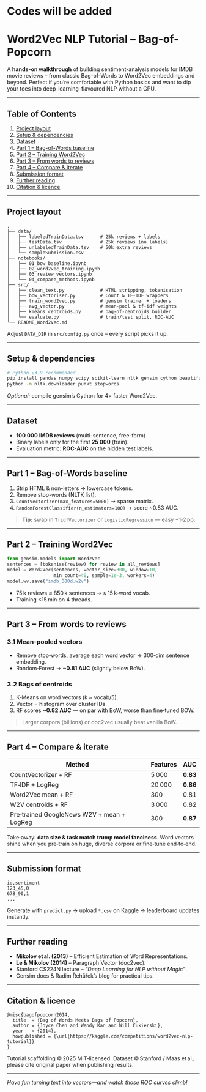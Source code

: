# Codes will be added

# Word2Vec NLP Tutorial – Bag-of-Popcorn

A **hands-on walkthrough** of building sentiment-analysis models for IMDB movie reviews – from classic Bag-of-Words to Word2Vec embeddings and beyond. Perfect if you’re comfortable with Python basics and want to dip your toes into deep-learning-flavoured NLP without a GPU.

---

## Table of Contents
1. [Project layout](#project-layout)  
2. [Setup & dependencies](#setup--dependencies)  
3. [Dataset](#dataset)  
4. [Part 1 – Bag-of-Words baseline](#part-1--bag-of-words-baseline)  
5. [Part 2 – Training Word2Vec](#part-2--training-word2vec)  
6. [Part 3 – From words to reviews](#part-3--from-words-to-reviews)  
7. [Part 4 – Compare & iterate](#part-4--compare--iterate)  
8. [Submission format](#submission-format)  
9. [Further reading](#further-reading)  
10. [Citation & licence](#citation--licence)

---

## Project layout
```text
.
├── data/
│   ├── labeledTrainData.tsv      # 25k reviews + labels
│   ├── testData.tsv              # 25k reviews (no labels)
│   ├── unlabeledTrainData.tsv    # 50k extra reviews
│   └── sampleSubmission.csv
├── notebooks/
│   ├── 01_bow_baseline.ipynb
│   ├── 02_word2vec_training.ipynb
│   ├── 03_review_vectors.ipynb
│   └── 04_compare_methods.ipynb
├── src/
│   ├── clean_text.py             # HTML stripping, tokenisation
│   ├── bow_vectoriser.py         # Count & TF-IDF wrappers
│   ├── train_word2vec.py         # gensim trainer + loaders
│   ├── avg_vector.py             # mean-pool & tf-idf weights
│   ├── kmeans_centroids.py       # bag-of-centroids builder
│   └── evaluate.py               # train/test split, ROC-AUC
└── README_Word2Vec.md
```
Adjust `DATA_DIR` in `src/config.py` once – every script picks it up.

---

## Setup & dependencies
```bash
# Python ≥3.9 recommended
pip install pandas numpy scipy scikit-learn nltk gensim cython beautifulsoup4
python -m nltk.downloader punkt stopwords
```
*Optional:* compile gensim’s Cython for 4× faster Word2Vec.

---

## Dataset
* **100 000 IMDB reviews** (multi-sentence, free-form)  
* Binary labels only for the first **25 000** (train).  
* Evaluation metric: **ROC-AUC** on the hidden test labels.

---

## Part 1 – Bag-of-Words baseline
1. Strip HTML & non-letters → lowercase tokens.  
2. Remove stop-words (NLTK list).  
3. `CountVectorizer(max_features=5000)` → sparse matrix.  
4. `RandomForestClassifier(n_estimators=100)` → score ~0.83 AUC.

> **Tip:** swap in `TfidfVectorizer` or `LogisticRegression` — easy +1‑2 pp.

---

## Part 2 – Training Word2Vec
```python
from gensim.models import Word2Vec
sentences = [tokenise(review) for review in all_reviews]
model = Word2Vec(sentences, vector_size=300, window=10,
                 min_count=40, sample=1e-3, workers=4)
model.wv.save("imdb_300d.w2v")
```
* 75 k reviews ≈ 850 k sentences → ≈ 15 k‑word vocab.  
* Training <15 min on 4 threads.

---

## Part 3 – From words to reviews
### 3.1 Mean‑pooled vectors
* Remove stop‑words, average each word vector → 300‑dim sentence embedding.  
* Random‑Forest → **~0.81 AUC** (slightly below BoW).

### 3.2 Bags of centroids
1. K‑Means on word vectors (k ≈ vocab/5).  
2. Vector = histogram over cluster IDs.  
3. RF scores **~0.82 AUC** — on par with BoW, worse than fine‑tuned BOW.

> Larger corpora (billions) or doc2vec usually beat vanilla BoW.

---

## Part 4 – Compare & iterate
| Method | Features | AUC |
|--------|----------|-----|
| CountVectorizer + RF | 5 000 | **0.83** |
| TF‑IDF + LogReg | 20 000 | **0.86** |
| Word2Vec mean + RF | 300 | 0.81 |
| W2V centroids + RF | 3 000 | 0.82 |
| Pre‑trained GoogleNews W2V + mean + LogReg | 300 | **0.87** |

Take‑away: **data size & task match trump model fanciness**. Word vectors shine when you pre‑train on huge, diverse corpora or fine‑tune end‑to‑end.

---

## Submission format
```csv
id,sentiment
123_45,0
678_90,1
...
```
Generate with `predict.py` → upload `*.csv` on Kaggle → leaderboard updates instantly.

---

## Further reading
* **Mikolov et al. (2013)** – Efficient Estimation of Word Representations.  
* **Le & Mikolov (2014)** – Paragraph Vector (doc2vec).  
* Stanford CS224N lecture – *“Deep Learning for NLP without Magic”*.  
* Gensim docs & Radim Řehůřek’s blog for practical tips.

---

## Citation & licence
```
@misc{bagofpopcorn2014,
  title  = {Bag of Words Meets Bags of Popcorn},
  author = {Joyce Chen and Wendy Kan and Will Cukierski},
  year   = {2014},
  howpublished = {\url{https://kaggle.com/competitions/word2vec-nlp-tutorial}}
}
```
Tutorial scaffolding © 2025 MIT‑licensed. Dataset © Stanford / Maas et al.; please cite original paper when publishing results.

---

*Have fun turning text into vectors—and watch those ROC curves climb!*
